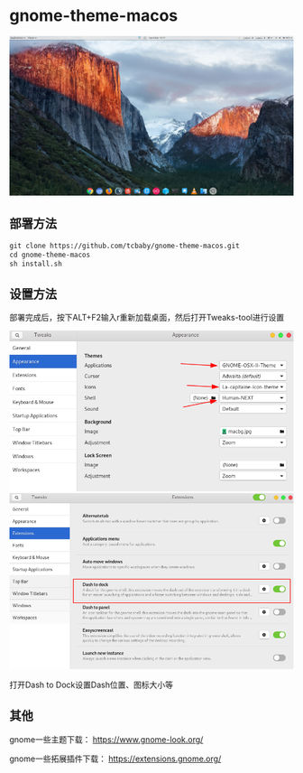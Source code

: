 
# gnome-theme-macos

![](/images/3.png)

## 部署方法

```shell
git clone https://github.com/tcbaby/gnome-theme-macos.git
cd gnome-theme-macos
sh install.sh
```

## 设置方法

部署完成后，按下ALT+F2输入r重新加载桌面，然后打开Tweaks-tool进行设置

![](/images/1.png)
![](/images/2.png)

打开Dash to Dock设置Dash位置、图标大小等

## 其他

gnome一些主题下载： <https://www.gnome-look.org/>

gnome一些拓展插件下载： <https://extensions.gnome.org/>
